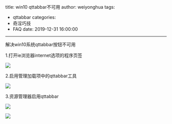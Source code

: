 title: win10 qttabbar不可用
author: weiyonghua
tags:
  - qttabbar
categories:
  - 奇淫巧技
  - FAQ
date: 2019-12-31 16:00:00
---
解决win10系统qttabbar按钮不可用

1.打开ie浏览器internet选项的程序页签

![](https://oscimg.oschina.net/oscnet/7348d26e11c07005f9f8a1de8a7181d3c11.jpg)

2.启用管理加载项中的qttabbar工具

![](https://oscimg.oschina.net/oscnet/59b9ac54673dafaeef4110a3ebc0002c525.jpg)

3.资源管理器启用qttabbar

![](https://oscimg.oschina.net/oscnet/6e190161f3c70d21958a87fa6a0c3d9a586.jpg)

![](https://oscimg.oschina.net/oscnet/07018d61154bda900125f7e771d1259365c.jpg)
